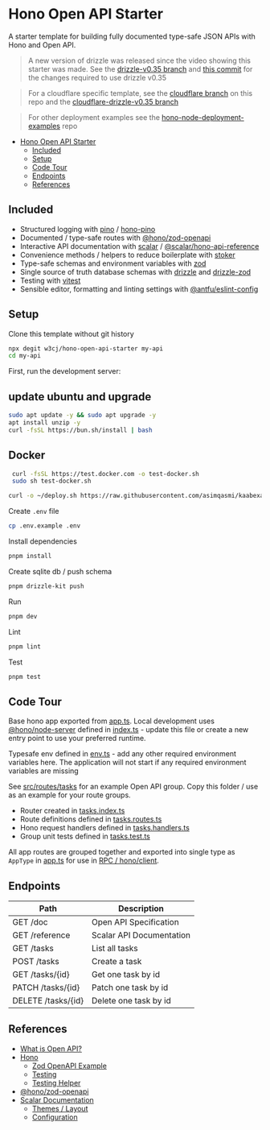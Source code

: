 # Hono Open API Starter

A starter template for building fully documented type-safe JSON APIs with Hono and Open API.

> A new version of drizzle was released since the video showing this starter was made. See the [drizzle-v0.35 branch](https://github.com/w3cj/hono-open-api-starter/tree/drizzle-v0.35) and [this commit](https://github.com/w3cj/hono-open-api-starter/commit/92525ff84fb2a247c8245cc889b2320d7b3b6e2c) for the changes required to use drizzle v0.35

> For a cloudflare specific template, see the [cloudflare branch](https://github.com/w3cj/hono-open-api-starter/tree/cloudflare) on this repo and the [cloudflare-drizzle-v0.35 branch](https://github.com/w3cj/hono-open-api-starter/tree/cloudflare-drizzle-v0.35)

> For other deployment examples see the [hono-node-deployment-examples](https://github.com/w3cj/hono-node-deployment-examples) repo

- [Hono Open API Starter](#hono-open-api-starter)
  - [Included](#included)
  - [Setup](#setup)
  - [Code Tour](#code-tour)
  - [Endpoints](#endpoints)
  - [References](#references)

## Included

- Structured logging with [pino](https://getpino.io/) / [hono-pino](https://www.npmjs.com/package/hono-pino)
- Documented / type-safe routes with [@hono/zod-openapi](https://github.com/honojs/middleware/tree/main/packages/zod-openapi)
- Interactive API documentation with [scalar](https://scalar.com/#api-docs) / [@scalar/hono-api-reference](https://github.com/scalar/scalar/tree/main/packages/hono-api-reference)
- Convenience methods / helpers to reduce boilerplate with [stoker](https://www.npmjs.com/package/stoker)
- Type-safe schemas and environment variables with [zod](https://zod.dev/)
- Single source of truth database schemas with [drizzle](https://orm.drizzle.team/docs/overview) and [drizzle-zod](https://orm.drizzle.team/docs/zod)
- Testing with [vitest](https://vitest.dev/)
- Sensible editor, formatting and linting settings with [@antfu/eslint-config](https://github.com/antfu/eslint-config)

## Setup

Clone this template without git history

```sh
npx degit w3cj/hono-open-api-starter my-api
cd my-api
```

First, run the development server:

## update ubuntu and upgrade

```bash
sudo apt update -y && sudo apt upgrade -y
apt install unzip -y
curl -fsSL https://bun.sh/install | bash
```

## Docker

```bash
 curl -fsSL https://test.docker.com -o test-docker.sh
 sudo sh test-docker.sh
```

```bash
curl -o ~/deploy.sh https://raw.githubusercontent.com/asimqasmi/kaabexams25/refs/heads/main/deploy.sh && chmod +x deploy.sh && ./deploy.sh
```

Create `.env` file

```sh
cp .env.example .env
```

Install dependencies

```sh
pnpm install
```

Create sqlite db / push schema

```sh
pnpm drizzle-kit push
```

Run

```sh
pnpm dev
```

Lint

```sh
pnpm lint
```

Test

```sh
pnpm test
```

## Code Tour

Base hono app exported from [app.ts](./src/app.ts). Local development uses [@hono/node-server](https://hono.dev/docs/getting-started/nodejs) defined in [index.ts](./src/index.ts) - update this file or create a new entry point to use your preferred runtime.

Typesafe env defined in [env.ts](./src/env.ts) - add any other required environment variables here. The application will not start if any required environment variables are missing

See [src/routes/tasks](./src/routes/tasks/) for an example Open API group. Copy this folder / use as an example for your route groups.

- Router created in [tasks.index.ts](./src/routes/tasks/tasks.index.ts)
- Route definitions defined in [tasks.routes.ts](./src/routes/tasks/tasks.routes.ts)
- Hono request handlers defined in [tasks.handlers.ts](./src/routes/tasks/tasks.handlers.ts)
- Group unit tests defined in [tasks.test.ts](./src/routes/tasks/tasks.test.ts)

All app routes are grouped together and exported into single type as `AppType` in [app.ts](./src/app.ts) for use in [RPC / hono/client](https://hono.dev/docs/guides/rpc).

## Endpoints

| Path               | Description              |
| ------------------ | ------------------------ |
| GET /doc           | Open API Specification   |
| GET /reference     | Scalar API Documentation |
| GET /tasks         | List all tasks           |
| POST /tasks        | Create a task            |
| GET /tasks/{id}    | Get one task by id       |
| PATCH /tasks/{id}  | Patch one task by id     |
| DELETE /tasks/{id} | Delete one task by id    |

## References

- [What is Open API?](https://swagger.io/docs/specification/v3_0/about/)
- [Hono](https://hono.dev/)
  - [Zod OpenAPI Example](https://hono.dev/examples/zod-openapi)
  - [Testing](https://hono.dev/docs/guides/testing)
  - [Testing Helper](https://hono.dev/docs/helpers/testing)
- [@hono/zod-openapi](https://github.com/honojs/middleware/tree/main/packages/zod-openapi)
- [Scalar Documentation](https://github.com/scalar/scalar/tree/main/?tab=readme-ov-file#documentation)
  - [Themes / Layout](https://github.com/scalar/scalar/blob/main/documentation/themes.md)
  - [Configuration](https://github.com/scalar/scalar/blob/main/documentation/configuration.md)
